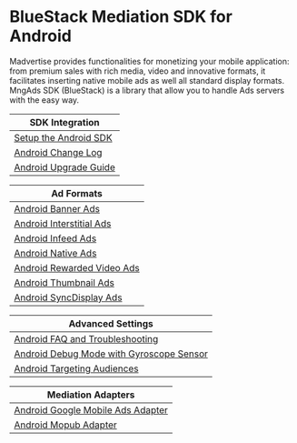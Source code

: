 # BlueStack Mediation SDK for Android

Madvertise provides functionalities for monetizing your mobile application: from premium sales with rich media, video and innovative formats, it facilitates inserting native mobile ads as well all standard display formats. MngAds SDK (BlueStack) is a library that allow you to handle Ads servers with the easy way.

| **SDK Integration** | 
| -------- |
| [Setup the Android SDK] | 
|[Android Change Log] 
|[Android Upgrade Guide] 


| **Ad Formats** | 
| -------- |
| [Android Banner Ads] | 
| [Android Interstitial Ads] |
| [Android Infeed Ads] |
| [Android Native Ads] | 
| [Android Rewarded Video Ads]| 
| [Android Thumbnail Ads]| 
| [Android SyncDisplay Ads]| 



| **Advanced Settings** | 
| -------- |
|[Android FAQ and Troubleshooting]
|[Android Debug Mode with Gyroscope Sensor]
|[Android Targeting Audiences] 


| **Mediation Adapters** | 
| -------- |
| [Android Google Mobile Ads Adapter]
| [Android Mopub Adapter]



[Android Banner Ads]:/setup.md
[Setup the Android SDK]:/setup.md
[Android Change Log]:/change-log.md
[Android Targeting Audiences]:/targeting-audiences.md
[Android Native Ads]:/nativead.md
[Android Upgrade Guide]:/upgrading.md
[Android FAQ and Troubleshooting]:/faq.md
[Android Best practices]:/guidelines.md
[Android Debug Mode with Gyroscope Sensor]:/debug-mode-gyro.md
[Interstitial Guideline]:/interstitial-guideline.md
[Android Mopub Adapter]:https://bitbucket.org/mngcorp/mobile.mng-ads.com-mngperf/wiki/mopub-adaptor-android
[Android Rewarded Video Ads]:/rewarded-video.md

[Android Infeed Ads]:/infeed.md

[Android Banner Ads]:/banner.md
[Android Interstitial Ads]:/interstitial.md
[Android Thumbnail Ads]:/thumbnail.md


[Retency]:/Retency.md
[MAdvertiseVectaury for Android]:/MAdvertiseVectaury.md
[MAdvertiseVectaury for iOS]:https://bitbucket.org/mngcorp/mngads-demo-ios/wiki/MAdvertiseVectaury
[MadvertiseAdExchanges]:https://bitbucket.org/mngcorp/mobile.mng-ads.com-mngperf/wiki/MadvertiseAdExchanges
[MadvertiseLocation for Android]:/MadvertiseLocation.md
[MadvertiseLocation for iOS]:https://bitbucket.org/mngcorp/mngads-demo-ios/wiki/MadvertiseLocation
[Location Data Reporting API]:https://bitbucket.org/mngcorp/mobile.mng-ads.com-mngperf/wiki/location-reporting-api
[MadvertiseLocation iOS Change Log]:https://bitbucket.org/mngcorp/mngads-demo-ios/wiki/change-log-madvertiselocation
[MadvertiseLocation Android Change Log]:/change-log-madvertiselocation.md
[AmazonPublisherService for iOS]:https://bitbucket.org/mngcorp/mngads-demo-ios/wiki/AmazonPublisherService
[AmazonPublisherService for Android]:/AmazonPublisherService.md
[Android Google Mobile Ads Adapter]:/dfp-adapter-android.md
[iOS Google Mobile Ads Adapter]:https://bitbucket.org/mngcorp/mngads-demo-ios/wiki/dfp-adapter-ios
[Android SyncDisplay Ads]:/syncDisplay.md
